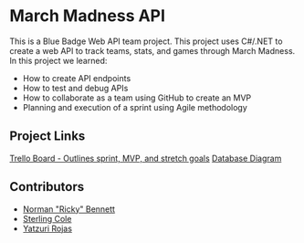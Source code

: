 # March Madness API

This is a Blue Badge Web API team project. This project uses C#/.NET to create
a web API to track teams, stats, and games through March Madness. In this
project we learned:

* How to create API endpoints
* How to test and debug APIs
* How to collaborate as a team using GitHub to create an MVP
* Planning and execution of a sprint using Agile methodology

## Project Links

[Trello Board - Outlines sprint, MVP, and stretch goals](https://trello.com/b/HdoS2YrE/marchmadnessapi)
[Database Diagram](https://dbdiagram.io/d/6042461afcdcb6230b22c920)

## Contributors

* [Norman "Ricky" Bennett](https://www.linkedin.com/in/norman-ricky-bennett/)
* [Sterling Cole](https://www.linkedin.com/in/sterling-cole-087381207/)
* [Yatzuri Rojas](https://www.linkedin.com/in/yatzuri-rojas-49939b209/)
